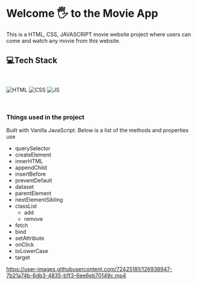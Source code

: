 # Welcome 🖐 to the Movie App
This is a HTML, CSS, JAVASCRIPT movie website project where users can come and watch any movie from this website.


## 💻Tech Stack
<br>

![HTML](https://img.shields.io/badge/html5%20-%23E34F26.svg?&style=for-the-badge&logo=html5&logoColor=white)
![CSS](https://img.shields.io/badge/css3%20-%231572B6.svg?&style=for-the-badge&logo=css3&logoColor=white)
![JS](https://img.shields.io/badge/javascript%20-%23323330.svg?&style=for-the-badge&logo=javascript&logoColor=%23F7DF1E)

<br>



### Things used in the project

Built with Vanilla JavaScript. Below is a list of the methods and properties use

* querySelector
* createElement
* innerHTML
* appendChild
* insertBefore
* preventDefault
* dataset
* parentElement
* nextElementSibling
* classList
    * add
    * remove
* fetch
* bind
* setAttribute
* onClick
* toLowerCase
* target




https://user-images.githubusercontent.com/72425181/126938947-7b21a74b-6db3-4835-b1f3-6ee6eb70149c.mp4

